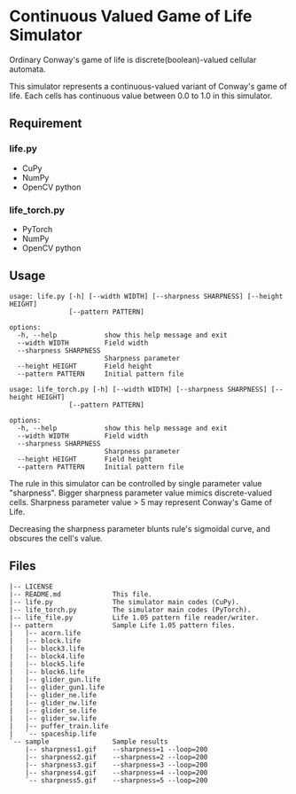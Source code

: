 # Continuous Valued Game of Life Simulator

Ordinary Conway's game of life is discrete(boolean)-valued cellular automata.

This simulator represents a continuous-valued variant of Conway's game of life.
Each cells has continuous value between 0.0 to 1.0 in this simulator.

## Requirement

### life.py

- CuPy
- NumPy
- OpenCV python

### life_torch.py

- PyTorch
- NumPy
- OpenCV python

## Usage

```
usage: life.py [-h] [--width WIDTH] [--sharpness SHARPNESS] [--height HEIGHT]
               [--pattern PATTERN]

options:
  -h, --help            show this help message and exit
  --width WIDTH         Field width
  --sharpness SHARPNESS
                        Sharpness parameter
  --height HEIGHT       Field height
  --pattern PATTERN     Initial pattern file

usage: life_torch.py [-h] [--width WIDTH] [--sharpness SHARPNESS] [--height HEIGHT]
               [--pattern PATTERN]

options:
  -h, --help            show this help message and exit
  --width WIDTH         Field width
  --sharpness SHARPNESS
                        Sharpness parameter
  --height HEIGHT       Field height
  --pattern PATTERN     Initial pattern file
```

The rule in this simulator can be controlled by single parameter value "sharpness".
Bigger sharpness parameter value mimics discrete-valued cells.
Sharpness parameter value > 5 may represent Conway's Game of Life.

Decreasing the sharpness parameter blunts rule's sigmoidal curve, and obscures the cell's value.

## Files

```
|-- LICENSE
|-- README.md             This file.
|-- life.py               The simulator main codes (CuPy).
|-- life_torch.py         The simulator main codes (PyTorch).
|-- life_file.py          Life 1.05 pattern file reader/writer.
|-- pattern               Sample Life 1.05 pattern files.
|   |-- acorn.life
|   |-- block.life
|   |-- block3.life
|   |-- block4.life
|   |-- block5.life
|   |-- block6.life
|   |-- glider_gun.life
|   |-- glider_gun1.life
|   |-- glider_ne.life
|   |-- glider_nw.life
|   |-- glider_se.life
|   |-- glider_sw.life
|   |-- puffer_train.life
|   `-- spaceship.life
`-- sample                Sample results
    |-- sharpness1.gif    --sharpness=1 --loop=200
    |-- sharpness2.gif    --sharpness=2 --loop=200
    |-- sharpness3.gif    --sharpness=3 --loop=200
    |-- sharpness4.gif    --sharpness=4 --loop=200
    `-- sharpness5.gif    --sharpness=5 --loop=200
```
